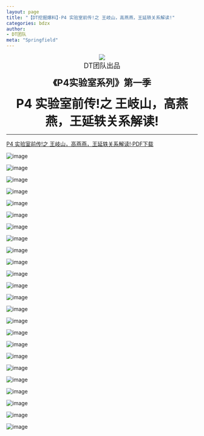 ```yaml
---
layout: page
title: "【DT挖掘爆料】·P4 实验室前传!之 王岐山，高燕燕，王延轶关系解读!"
categories: bdzx
author:
- DT团队
meta: "Springfield"
---
```


<center>
    <img src="../../../../image/dt/logo.png"/>
</center>

<center>
    <font size=4>
        DT团队出品
    </font>
</center>
    
**<center><font size=5>《P4实验室系列》第一季</font></center>**
    
**<center><font size=6>P4 实验室前传!之 王岐山，高燕燕，王延轶关系解读!</font></center>**

<hr>

[P4 实验室前传!之 王岐山，高燕燕，王延轶关系解读!·PDF下载](../../../../download/CCP_P4_Lab_S1_1.pdf)

![image](../../../../image/dt/2020_09_18_dt_news2_CCP_P4_Lab_S1_1_1.jpg)

![image](../../../../image/dt/2020_09_18_dt_news2_CCP_P4_Lab_S1_1_2.jpg)

![image](../../../../image/dt/2020_09_18_dt_news2_CCP_P4_Lab_S1_1_3.jpg)

![image](../../../../image/dt/2020_09_18_dt_news2_CCP_P4_Lab_S1_1_4.jpg)

![image](../../../../image/dt/2020_09_18_dt_news2_CCP_P4_Lab_S1_1_5.jpg)

![image](../../../../image/dt/2020_09_18_dt_news2_CCP_P4_Lab_S1_1_6.jpg)

![image](../../../../image/dt/2020_09_18_dt_news2_CCP_P4_Lab_S1_1_7.jpg)

![image](../../../../image/dt/2020_09_18_dt_news2_CCP_P4_Lab_S1_1_8.jpg)

![image](../../../../image/dt/2020_09_18_dt_news2_CCP_P4_Lab_S1_1_9.jpg)

![image](../../../../image/dt/2020_09_18_dt_news2_CCP_P4_Lab_S1_1_10.jpg)

![image](../../../../image/dt/2020_09_18_dt_news2_CCP_P4_Lab_S1_1_11.jpg)

![image](../../../../image/dt/2020_09_18_dt_news2_CCP_P4_Lab_S1_1_12.jpg)

![image](../../../../image/dt/2020_09_18_dt_news2_CCP_P4_Lab_S1_1_13.jpg)

![image](../../../../image/dt/2020_09_18_dt_news2_CCP_P4_Lab_S1_1_14.jpg)

![image](../../../../image/dt/2020_09_18_dt_news2_CCP_P4_Lab_S1_1_15.jpg)

![image](../../../../image/dt/2020_09_18_dt_news2_CCP_P4_Lab_S1_1_16.jpg)

![image](../../../../image/dt/2020_09_18_dt_news2_CCP_P4_Lab_S1_1_17.jpg)

![image](../../../../image/dt/2020_09_18_dt_news2_CCP_P4_Lab_S1_1_18.jpg)

![image](../../../../image/dt/2020_09_18_dt_news2_CCP_P4_Lab_S1_1_19.jpg)

![image](../../../../image/dt/2020_09_18_dt_news2_CCP_P4_Lab_S1_1_20.jpg)

![image](../../../../image/dt/2020_09_18_dt_news2_CCP_P4_Lab_S1_1_21.jpg)

![image](../../../../image/dt/2020_09_18_dt_news2_CCP_P4_Lab_S1_1_22.jpg)

![image](../../../../image/dt/2020_09_18_dt_news2_CCP_P4_Lab_S1_1_23.jpg)

![image](../../../../image/dt/2020_09_18_dt_news2_CCP_P4_Lab_S1_1_24.jpg)
